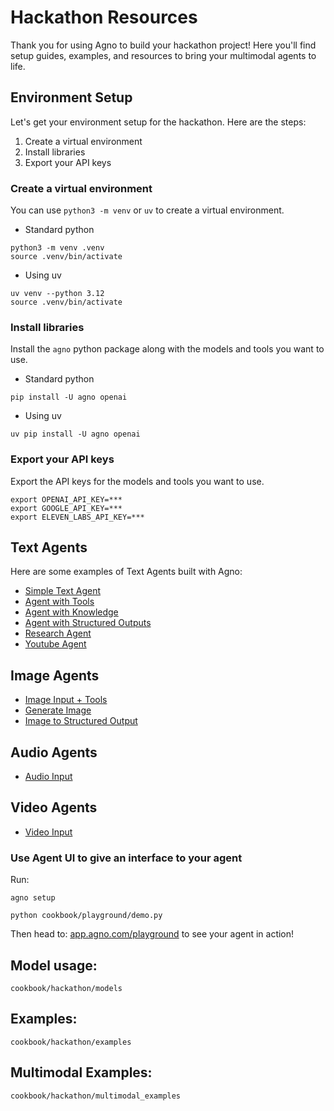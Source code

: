 # Hackathon Resources

Thank you for using Agno to build your hackathon project! Here you'll find setup guides, examples, and resources to bring your multimodal agents to life.

## Environment Setup

Let's get your environment setup for the hackathon. Here are the steps:

1. Create a virtual environment
2. Install libraries
3. Export your API keys

### Create a virtual environment

You can use `python3 -m venv` or `uv` to create a virtual environment.

- Standard python

```shell
python3 -m venv .venv
source .venv/bin/activate
```

- Using uv

```shell
uv venv --python 3.12
source .venv/bin/activate
```

### Install libraries

Install the `agno` python package along with the models and tools you want to use.

- Standard python

```shell
pip install -U agno openai
```

- Using uv

```shell
uv pip install -U agno openai
```

### Export your API keys

Export the API keys for the models and tools you want to use.

```shell
export OPENAI_API_KEY=***
export GOOGLE_API_KEY=***
export ELEVEN_LABS_API_KEY=***
```

## Text Agents

Here are some examples of Text Agents built with Agno:

- [Simple Text Agent](cookbook/hackathon/examples/simple_text_agent.py)
- [Agent with Tools](cookbook/hackathon/examples/agent_with_tools.py)
- [Agent with Knowledge](cookbook/hackathon/examples/agent_with_knowledge.py)
- [Agent with Structured Outputs](cookbook/hackathon/examples/structured_output.py)
- [Research Agent](cookbook/hackathon/examples/research_agent.py)
- [Youtube Agent](cookbook/hackathon/examples/youtube_agent.py)

## Image Agents

- [Image Input + Tools](cookbook/hackathon/examples/image_input_with_tools.py)
- [Generate Image](cookbook/hackathon/examples/generate_image.py)
- [Image to Structured Output](cookbook/hackathon/examples/image_to_structured_output.py)

## Audio Agents

- [Audio Input](cookbook/hackathon/examples/audio_input.py)

## Video Agents

- [Video Input](cookbook/hackathon/examples/video_input.py)

### Use Agent UI to give an interface to your agent

Run:

```shell
agno setup
```

```
python cookbook/playground/demo.py
```

Then head to: [app.agno.com/playground](https://app.agno.com/playground) to see your agent in action!

## Model usage:

```cookbook/hackathon/models```

##  Examples:

```cookbook/hackathon/examples```

## Multimodal Examples:

```cookbook/hackathon/multimodal_examples```
